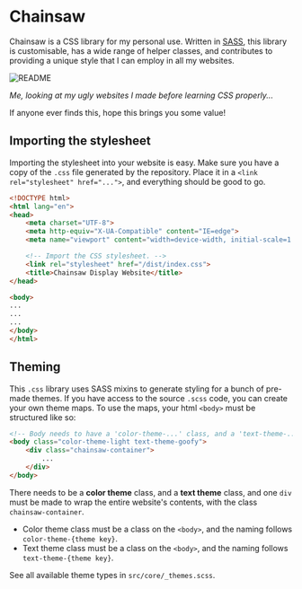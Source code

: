 # Chainsaw

Chainsaw is a CSS library for my personal use. Written in [SASS](https://sass-lang.com/), this library is customisable, has a wide range of helper classes, and contributes to providing a unique style that I can employ in all my websites.

![README](https://media2.giphy.com/media/c2dCYBAB3K4M35t3yD/giphy.gif?cid=790b761145779746cfcf809f41580ee35d40e375ca041593&rid=giphy.gif&ct=g)

*Me, looking at my ugly websites I made before learning CSS properly...*

If anyone ever finds this, hope this brings you some value!


## Importing the stylesheet

Importing the stylesheet into your website is easy. Make sure you have a copy of the ```.css``` file generated by the repository.
Place it in a ```<link rel="stylesheet" href="...">```, and everything should be good to go.

```html
<!DOCTYPE html>
<html lang="en">
<head>
    <meta charset="UTF-8">
    <meta http-equiv="X-UA-Compatible" content="IE=edge">
    <meta name="viewport" content="width=device-width, initial-scale=1.0">

    <!-- Import the CSS stylesheet. -->
    <link rel="stylesheet" href="/dist/index.css">
    <title>Chainsaw Display Website</title>
</head>

<body>
...
...
...
</body>
</html>
```

## Theming

This ```.css``` library uses SASS mixins to generate styling for a bunch of pre-made themes. If you have access to the source ```.scss``` code, you can create your own theme maps.
To use the maps, your html ```<body>``` must be structured like so:

```html
<!-- Body needs to have a 'color-theme-...' class, and a 'text-theme-...' class. -->
<body class="color-theme-light text-theme-goofy">
    <div class="chainsaw-container">
        ...
    </div>
</body>
```

There needs to be a **color theme** class, and a **text theme** class, and one ```div``` must be made to wrap the entire website's contents, with the class ```chainsaw-container```.

- Color theme class must be a class on the ```<body>```, and the naming follows ```color-theme-{theme key}```.
- Text theme class must be a class on the ```<body>```, and the naming follows ```text-theme-{theme key}```.

See all available theme types in ```src/core/_themes.scss```.
